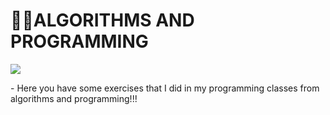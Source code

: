 <h1 text-aling = "center"> 👨‍💻ALGORITHMS AND PROGRAMMING </h1>

<img src = "https://pin.it/2VyO997l5">

<p> - Here you have some exercises that I did in my programming classes from algorithms and programming!!! </p>
